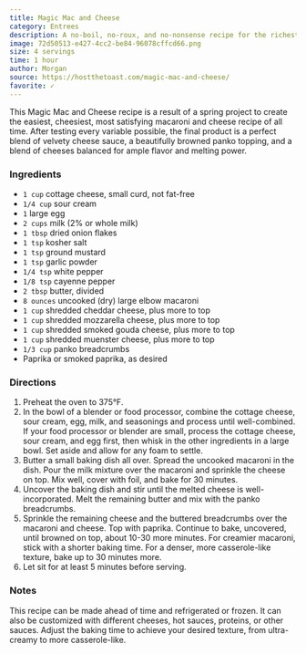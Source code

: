 ```yaml
---
title: Magic Mac and Cheese
category: Entrees
description: A no-boil, no-roux, and no-nonsense recipe for the richest and most flavorful baked mac of your life. Its flavor is deliciously complex, yet its method is simple to cook and customize.
image: 72d50513-e427-4cc2-be84-96078cffcd66.png
size: 4 servings
time: 1 hour
author: Morgan
source: https://hostthetoast.com/magic-mac-and-cheese/
favorite: ✓
---
```


This Magic Mac and Cheese recipe is a result of a spring project to create the easiest, cheesiest, most satisfying macaroni and cheese recipe of all time. After testing every variable possible, the final product is a perfect blend of velvety cheese sauce, a beautifully browned panko topping, and a blend of cheeses balanced for ample flavor and melting power.

### Ingredients

* `1 cup` cottage cheese, small curd, not fat-free
* `1/4 cup` sour cream
* `1` large egg
* `2 cups` milk (2% or whole milk)
* `1 tbsp` dried onion flakes
* `1 tsp` kosher salt
* `1 tsp` ground mustard
* `1 tsp` garlic powder
* `1/4 tsp` white pepper
* `1/8 tsp` cayenne pepper
* `2 tbsp` butter, divided
* `8 ounces` uncooked (dry) large elbow macaroni
* `1 cup` shredded cheddar cheese, plus more to top
* `1 cup` shredded mozzarella cheese, plus more to top
* `1 cup` shredded smoked gouda cheese, plus more to top
* `1 cup` shredded muenster cheese, plus more to top
* `1/3 cup` panko breadcrumbs
* Paprika or smoked paprika, as desired

### Directions

1. Preheat the oven to 375°F.
2. In the bowl of a blender or food processor, combine the cottage cheese, sour cream, egg, milk, and seasonings and process until well-combined. If your food processor or blender are small, process the cottage cheese, sour cream, and egg first, then whisk in the other ingredients in a large bowl. Set aside and allow for any foam to settle.
3. Butter a small baking dish all over. Spread the uncooked macaroni in the dish. Pour the milk mixture over the macaroni and sprinkle the cheese on top. Mix well, cover with foil, and bake for 30 minutes.
4. Uncover the baking dish and stir until the melted cheese is well-incorporated. Melt the remaining butter and mix with the panko breadcrumbs.
5. Sprinkle the remaining cheese and the buttered breadcrumbs over the macaroni and cheese. Top with paprika. Continue to bake, uncovered, until browned on top, about 10-30 more minutes. For creamier macaroni, stick with a shorter baking time. For a denser, more casserole-like texture, bake up to 30 minutes more.
6. Let sit for at least 5 minutes before serving.

### Notes

This recipe can be made ahead of time and refrigerated or frozen. It can also be customized with different cheeses, hot sauces, proteins, or other sauces. Adjust the baking time to achieve your desired texture, from ultra-creamy to more casserole-like.